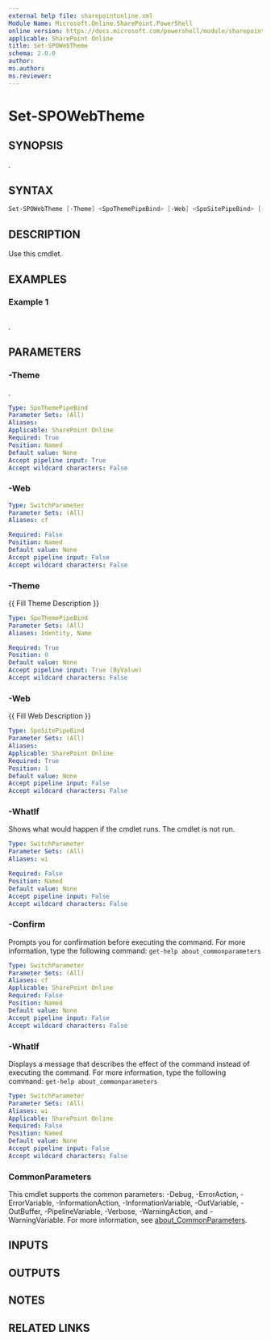 ```yaml
---
external help file: sharepointonline.xml
Module Name: Microsoft.Online.SharePoint.PowerShell
online version: https://docs.microsoft.com/powershell/module/sharepoint-online/set-spowebtheme
applicable: SharePoint Online
title: Set-SPOWebTheme
schema: 2.0.0
author:
ms.author:
ms.reviewer:
---
```


# Set-SPOWebTheme

## SYNOPSIS

.

## SYNTAX

```powershell
Set-SPOWebTheme [-Theme] <SpoThemePipeBind> [-Web] <SpoSitePipeBind> [-WhatIf] [-Confirm] [<CommonParameters>]
```

## DESCRIPTION

Use this cmdlet.

## EXAMPLES

### Example 1

```powershell

```

.

## PARAMETERS

### -Theme

.

```yaml
Type: SpoThemePipeBind
Parameter Sets: (All)
Aliases:
Applicable: SharePoint Online
Required: True
Position: Named
Default value: None
Accept pipeline input: True
Accept wildcard characters: False
```

### -Web

```yaml
Type: SwitchParameter
Parameter Sets: (All)
Aliases: cf

Required: False
Position: Named
Default value: None
Accept pipeline input: False
Accept wildcard characters: False
```

### -Theme
{{ Fill Theme Description }}

```yaml
Type: SpoThemePipeBind
Parameter Sets: (All)
Aliases: Identity, Name

Required: True
Position: 0
Default value: None
Accept pipeline input: True (ByValue)
Accept wildcard characters: False
```

### -Web
{{ Fill Web Description }}

```yaml
Type: SpoSitePipeBind
Parameter Sets: (All)
Aliases:
Applicable: SharePoint Online
Required: True
Position: 1
Default value: None
Accept pipeline input: False
Accept wildcard characters: False
```

### -WhatIf
Shows what would happen if the cmdlet runs.
The cmdlet is not run.

```yaml
Type: SwitchParameter
Parameter Sets: (All)
Aliases: wi

Required: False
Position: Named
Default value: None
Accept pipeline input: False
Accept wildcard characters: False
```

### -Confirm

Prompts you for confirmation before executing the command.
For more information, type the following command: `get-help about_commonparameters`

```yaml
Type: SwitchParameter
Parameter Sets: (All)
Aliases: cf
Applicable: SharePoint Online
Required: False
Position: Named
Default value: None
Accept pipeline input: False
Accept wildcard characters: False
```

### -WhatIf

Displays a message that describes the effect of the command instead of executing the command.
For more information, type the following command: `get-help about_commonparameters`

```yaml
Type: SwitchParameter
Parameter Sets: (All)
Aliases: wi
Applicable: SharePoint Online
Required: False
Position: Named
Default value: None
Accept pipeline input: False
Accept wildcard characters: False
```

### CommonParameters

This cmdlet supports the common parameters: -Debug, -ErrorAction, -ErrorVariable, -InformationAction, -InformationVariable, -OutVariable, -OutBuffer, -PipelineVariable, -Verbose, -WarningAction, and -WarningVariable. For more information, see [about_CommonParameters](https://go.microsoft.com/fwlink/p/?LinkID=113216).

## INPUTS

## OUTPUTS

## NOTES

## RELATED LINKS
